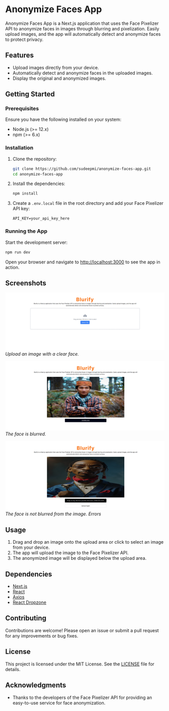 # Anonymize Faces App

Anonymize Faces App is a Next.js application that uses the Face Pixelizer API to anonymize faces in images through blurring and pixelization. Easily upload images, and the app will automatically detect and anonymize faces to protect privacy.

## Features

- Upload images directly from your device.
- Automatically detect and anonymize faces in the uploaded images.
- Display the original and anonymized images.

## Getting Started

### Prerequisites

Ensure you have the following installed on your system:

- Node.js (>= 12.x)
- npm (>= 6.x)

### Installation

1. Clone the repository:

   ```bash
   git clone https://github.com/sudeepmi/anonymize-faces-app.git
   cd anonymize-faces-app
   ```

2. Install the dependencies:

   ```bash
   npm install
   ```

3. Create a `.env.local` file in the root directory and add your Face Pixelizer API key:

   ```env
   API_KEY=your_api_key_here
   ```

### Running the App

Start the development server:

```bash
npm run dev
```

Open your browser and navigate to [http://localhost:3000](http://localhost:3000) to see the app in action.

## Screenshots

![Upload Screen](./screenshots/main.png)
*Upload an image with a clear face.*

![Result Screen](./screenshots/result.png)
*The face is blurred.*

![Error Screen](./screenshots/error.png)
*The face is not blurred from the image. Errors*

## Usage

1. Drag and drop an image onto the upload area or click to select an image from your device.
2. The app will upload the image to the Face Pixelizer API.
3. The anonymized image will be displayed below the upload area.

## Dependencies

- [Next.js](https://nextjs.org/)
- [React](https://reactjs.org/)
- [Axios](https://github.com/axios/axios)
- [React Dropzone](https://react-dropzone.js.org/)

## Contributing

Contributions are welcome! Please open an issue or submit a pull request for any improvements or bug fixes.

## License

This project is licensed under the MIT License. See the [LICENSE](LICENSE) file for details.

## Acknowledgments

- Thanks to the developers of the Face Pixelizer API for providing an easy-to-use service for face anonymization.

